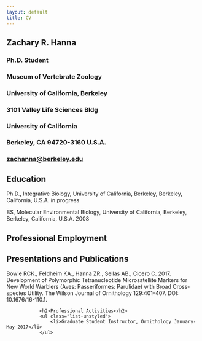 ```yaml
---
layout: default
title: CV
---
```

<!---<a href="/files/Hanna_ZR_CV_2017.pdf" class="btn btn-default pull-right" title="Download CV as PDF">Download CV</a>
				<div itemscope itemtype="http://data-vocabulary.org/Person">--->
  
## Zachary R. Hanna
### Ph.D. Student
### Museum of Vertebrate Zoology
### University of California, Berkeley
### 3101 Valley Life Sciences Bldg
### University of California
### Berkeley, CA 94720-3160 U.S.A.
### zachanna@berkeley.edu
  				
				
## Education
Ph.D., Integrative Biology, University of California, Berkeley, Berkeley, California, U.S.A. in progress  
  
BS, Molecular Environmental Biology, University of California, Berkeley, Berkeley, California, U.S.A. 2008  
  

## Professional Employment
			
				
## Presentations and Publications
Bowie RCK., Feldheim KA., Hanna ZR., Sellas AB., Cicero C. 2017. Development of Polymorphic Tetranucleotide Microsatellite Markers for New World Warblers (Aves: Passeriformes: Parulidae) with Broad Cross-species Utility. The Wilson Journal of Ornithology 129:401–407. DOI: 10.1676/16-110.1.</p>
				
				<h2>Professional Activities</h2>
				<ul class="list-unstyled">
					<li>Graduate Student Instructor, Ornithology January-May 2017</li>
				</ul>
				
</div><!-- /.cv -->
